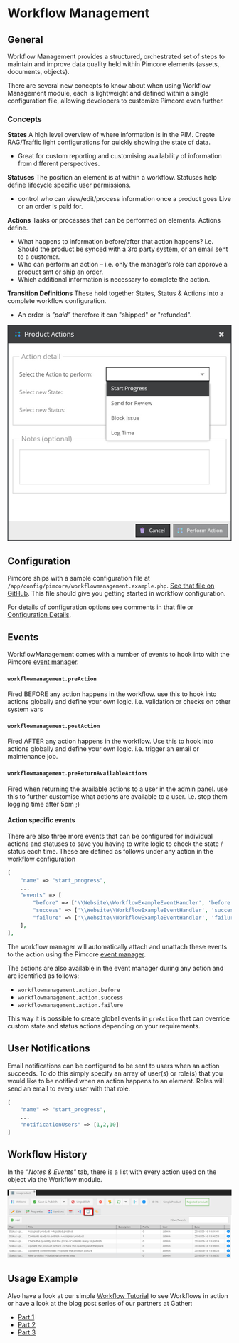 # Workflow Management

## General
Workflow Management provides a structured, orchestrated set of steps to maintain and improve data quality held within Pimcore 
elements (assets, documents, objects).

There are several new concepts to know about when using Workflow Management module, each is lightweight and defined within 
a single configuration file, allowing developers to customize Pimcore even further.

### Concepts 

**States**
A high level overview of where information is in the PIM. Create RAG/Traffic light configurations for quickly showing 
the state of data.
* Great for custom reporting and customising availability of information from different perspectives.

**Statuses**
The position an element is at within a workflow. Statuses help define lifecycle specific user permissions.
* control who can view/edit/process information once a product goes Live or an order is paid for.

**Actions**
Tasks or processes that can be performed on elements. Actions define.
* What happens to information before/after that action happens? i.e. Should the product be synced with a 3rd party system, 
or an email sent to a customer.
* Who can perform an action – i.e. only the manager’s role can approve a product smt or ship an order.
* Which additional information is necessary to complete the action.

**Transition Definitions**
These hold together States, Status & Actions into a complete workflow configuration.
* An order is *"paid"* therefore it can "shipped" or "refunded".

![Workflow example - preview](../img/workflow_example_preview.jpg)

## Configuration

Pimcore ships with a sample configuration file at `/app/config/pimcore/workflowmanagement.example.php`. 
[See that file on GitHub](https://github.com/pimcore/pimcore/blob/master/app/config/pimcore/workflowmanagement.example.php).
This file should give you getting started in workflow configuration. 

For details of configuration options see comments in that file or [Configuration Details](./01_Configuration_Details.md).


## Events
WorkflowManagement comes with a number of events to hook into with the Pimcore 
[event manager](../20_Extending_Pimcore/11_Event_API_and_Event_Manager.md).

#### `workflowmanagement.preAction`
Fired BEFORE any action happens in the workflow. use this to hook into actions globally and define your own logic. i.e. 
validation or checks on other system vars

#### `workflowmanagement.postAction`
Fired AFTER any action happens in the workflow. Use this to hook into actions globally and define your own logic. i.e. 
trigger an email or maintenance job.

#### `workflowmanagement.preReturnAvailableActions`
Fired when returning the available actions to a user in the admin panel. use this to further customise what actions are 
available to a user. i.e. stop them logging time after 5pm ;)

#### Action specific events
There are also three more events that can be configured for individual actions and statuses to save you having to write 
logic to check the state / status each time. These are defined as follows under any action in the workflow configuration

```php
[
    "name" => "start_progress",                                
    ...
    "events" => [
        "before" => ['\\Website\\WorkflowExampleEventHandler', 'before'],
        "success" => ['\\Website\\WorkflowExampleEventHandler', 'success'],
        "failure" => ['\\Website\\WorkflowExampleEventHandler', 'failure']
    ],
],
```
The workflow manager will automatically attach and unattach these events to the action using the Pimcore 
[event manager](../20_Extending_Pimcore/11_Event_API_and_Event_Manager.md). 

The actions are also available in the event manager during any action and are identified as follows:
* `workflowmanagement.action.before`
* `workflowmanagement.action.success`
* `workflowmanagement.action.failure`

This way it is possible to create global events in `preAction` that can override custom state and status actions depending 
on your requirements.


## User Notifications
Email notifications can be configured to be sent to users when an action succeeds. To do this simply specify an array 
of user(s) or role(s) that you would like to be notified when an action happens to an element. Roles will send an email 
to every user with that role.

```php
[
    "name" => "start_progress",
    ...
    "notificationUsers" => [1,2,10]
]
```

## Workflow History
In the *"Notes & Events"* tab, there is a list with every action used on the object via the Workflow module.

![Notes & Events - notes from the workflow](../img/notesandevents_object_grid.png)



## Usage Example
Also have a look at our simple [Workflow Tutorial](./03_Workflow_Tutorial.md) to see Workflows in action or have a look
at the blog post series of our partners at Gather: 
 * [Part 1](https://www.gatherdigital.co.uk/community/post/pimcore-workflow-management-pt1/66)
 * [Part 2](https://www.gatherdigital.co.uk/community/post/pimcore-workflow-management-pt2/67) 
 * [Part 3](https://www.gatherdigital.co.uk/community/post/pimcore-workflow-management-pt3/70)

